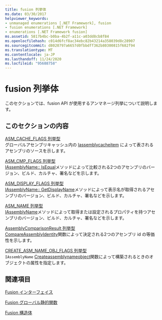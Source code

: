 ```yaml
---
title: fusion 列挙体
ms.date: 03/30/2017
helpviewer_keywords:
- unmanaged enumerations [.NET Framework], fusion
- fusion enumerations [.NET Framework]
- enumerations [.NET Framework fusion]
ms.assetid: 5817b4bc-b0ba-4b2f-a11c-a03dd8cb8f84
ms.openlocfilehash: c014d6fcf8ac34ebc82b43214a358039d8c28907
ms.sourcegitcommit: d8020797a6657d0fbbdff362b80300815f682f94
ms.translationtype: MT
ms.contentlocale: ja-JP
ms.lasthandoff: 11/24/2020
ms.locfileid: "95688758"
---
```

# <a name="fusion-enumerations"></a>fusion 列挙体

このセクションでは、fusion API が使用するアンマネージ列挙について説明します。  
  
## <a name="in-this-section"></a>このセクションの内容  

 [ASM_CACHE_FLAGS 列挙型](asm-cache-flags-enumeration.md)  
 グローバルアセンブリキャッシュ内の [Iassemblycacheitem](iassemblycacheitem-interface.md) によって表されるアセンブリのソースを示します。  
  
 [ASM_CMP_FLAGS 列挙型](asm-cmp-flags-enumeration.md)  
 [IAssemblyName:: IsEqual](iassemblyname-isequal-method.md)メソッドによって比較される2つのアセンブリのバージョン、ビルド、カルチャ、署名などを示します。  
  
 [ASM_DISPLAY_FLAGS 列挙型](asm-display-flags-enumeration.md)  
 [IAssemblyName:: GetDisplayName](iassemblyname-getdisplayname-method.md)メソッドによって表示名が取得されるアセンブリのバージョン、ビルド、カルチャ、署名などを示します。  
  
 [ASM_NAME 列挙型](asm-name-enumeration.md)  
 [IAssemblyName](iassemblyname-interface.md)メソッドによって取得または設定されるプロパティを持つアセンブリのバージョン、ビルド、カルチャ、署名などを示します。  
  
 [AssemblyComparisonResult 列挙型](assemblycomparisonresult-enumeration.md)  
 [CompareAssemblyIdentity](compareassemblyidentity-function.md)関数によって決定される2つのアセンブリ id の等価性を示します。  
  
 [CREATE_ASM_NAME_OBJ_FLAGS 列挙型](create-asm-name-obj-flags-enumeration.md)  
 `IAssemblyName` [Createassemblynameobject](createassemblynameobject-function.md)関数によって構築されるときのオブジェクトの属性を指定します。  
  
## <a name="related-sections"></a>関連項目  

 [Fusion インターフェイス](fusion-interfaces.md)  
  
 [Fusion グローバル静的関数](fusion-global-static-functions.md)  
  
 [Fusion 構造体](fusion-structures.md)
